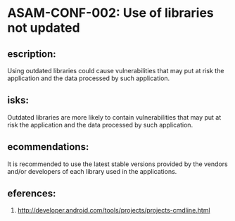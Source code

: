 
# ASAM-CONF-002: Use of libraries not updated

## escription:
Using outdated libraries could cause vulnerabilities that may put at risk the application and the data processed by such application.

## isks:
Outdated libraries are more likely to contain vulnerabilities that may put at risk the application and the data processed by such application.

## ecommendations:
It is recommended to use the latest stable versions provided by the vendors and/or developers of each library used in the applications.

## eferences:
1. http://developer.android.com/tools/projects/projects-cmdline.html
